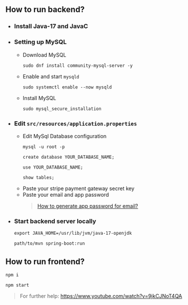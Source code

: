 ## How to run backend?

- ### Install Java-17 and JavaC

- ### Setting up MySQL
	- Download MySQL
        ```
        sudo dnf install community-mysql-server -y
        ```
	- Enable and start `mysqld`
        ```
        sudo systemctl enable --now mysqld
        ```
	- Install MySQL
        ```
        sudo mysql_secure_installation
        ```

- ### Edit **`src/resources/application.properties`**
  - Edit MySql Database configuration
    ```
    mysql -u root -p
    ```
    ```
    create database YOUR_DATABASE_NAME;
    ```
    ```
    use YOUR_DATABASE_NAME;
    ```
    ```
    show tables;
    ```
  - Paste your stripe payment gateway secret key
  - Paste your email and app password
	> [How to generate app password for email?](https://www.youtube.com/watch?v=T0Op3Qzz6Ms)

- ### Start backend server locally
	```
	export JAVA_HOME=/usr/lib/jvm/java-17-openjdk
	```
	```
	path/to/mvn spring-boot:run
	```

## How to run frontend?
```
npm i
```
```
npm start
```


> For further help: https://www.youtube.com/watch?v=9jkCJNoT4QA
